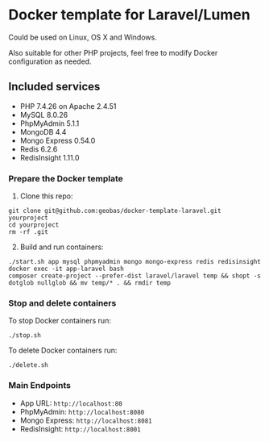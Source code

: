 # Docker template for Laravel/Lumen

Could be used on Linux, OS X and Windows.

Also suitable for other PHP projects, feel free to modify Docker configuration as needed.

## Included services
- PHP 7.4.26 on Apache 2.4.51
- MySQL 8.0.26
- PhpMyAdmin 5.1.1
- MongoDB 4.4
- Mongo Express 0.54.0
- Redis 6.2.6
- RedisInsight 1.11.0

### Prepare the Docker template

1. Clone this repo:

```
git clone git@github.com:geobas/docker-template-laravel.git yourproject
cd yourproject
rm -rf .git
```

2. Build and run containers:

```
./start.sh app mysql phpmyadmin mongo mongo-express redis redisinsight
docker exec -it app-laravel bash
composer create-project --prefer-dist laravel/laravel temp && shopt -s dotglob nullglob && mv temp/* . && rmdir temp
```

### Stop and delete containers


To stop Docker containers run:

```
./stop.sh
```

To delete Docker containers run:

```
./delete.sh
```

### Main Endpoints

- App URL: ```http://localhost:80```
- PhpMyAdmin: ```http://localhost:8080```
- Mongo Express: ```http://localhost:8081```
- RedisInsight: ```http://localhost:8001```
